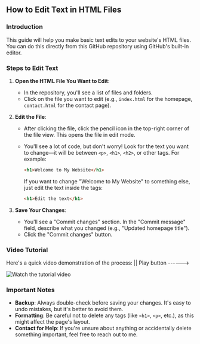 ## How to Edit Text in HTML Files

### Introduction

This guide will help you make basic text edits to your website's HTML files. You can do this directly from this GitHub repository using GitHub's built-in editor.

### Steps to Edit Text

1. **Open the HTML File You Want to Edit**:

   - In the repository, you'll see a list of files and folders.
   - Click on the file you want to edit (e.g., `index.html` for the homepage, `contact.html` for the contact page).

2. **Edit the File**:

   - After clicking the file, click the pencil icon in the top-right corner of the file view. This opens the file in edit mode.
   - You'll see a lot of code, but don't worry! Look for the text you want to change—it will be between `<p>`, `<h1>`, `<h2>`, or other tags. For example:

     ```html
     <h1>Welcome to My Website</h1>
     ```

     If you want to change "Welcome to My Website" to something else, just edit the text inside the tags:

     ```html
     <h1>Edit the text</h1>
     ```

3. **Save Your Changes**:
   - You'll see a "Commit changes" section. In the "Commit message" field, describe what you changed (e.g., "Updated homepage title").
   - Click the "Commit changes" button.

### Video Tutorial

Here's a quick video demonstration of the process: || Play button ------>

![Watch the tutorial video](gitedit.gif)

### Important Notes

- **Backup**: Always double-check before saving your changes. It's easy to undo mistakes, but it's better to avoid them.
- **Formatting**: Be careful not to delete any tags (like `<h1>`, `<p>`, etc.), as this might affect the page's layout.
- **Contact for Help**: If you're unsure about anything or accidentally delete something important, feel free to reach out to me.
